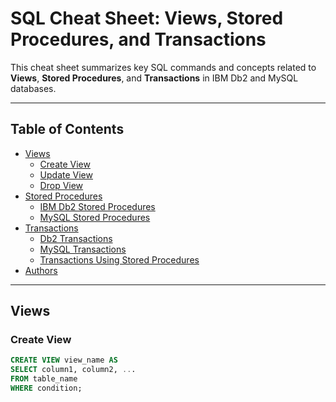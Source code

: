 # SQL Cheat Sheet: Views, Stored Procedures, and Transactions

This cheat sheet summarizes key SQL commands and concepts related to **Views**, **Stored Procedures**, and **Transactions** in IBM Db2 and MySQL databases.

---

## Table of Contents

- [Views](#views)  
  - [Create View](#create-view)  
  - [Update View](#update-view)  
  - [Drop View](#drop-view)  
- [Stored Procedures](#stored-procedures)  
  - [IBM Db2 Stored Procedures](#ibm-db2-stored-procedures)  
  - [MySQL Stored Procedures](#mysql-stored-procedures)  
- [Transactions](#transactions)  
  - [Db2 Transactions](#db2-transactions)  
  - [MySQL Transactions](#mysql-transactions)  
  - [Transactions Using Stored Procedures](#transactions-using-stored-procedures)  
- [Authors](#authors)

---

## Views

### Create View

```sql
CREATE VIEW view_name AS
SELECT column1, column2, ...
FROM table_name
WHERE condition;
